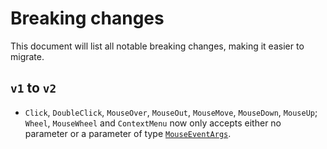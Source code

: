 # Breaking changes

This document will list all notable breaking changes, making it easier to migrate.

## `v1` to `v2`
 - `Click`, `DoubleClick`, `MouseOver`, `MouseOut`, `MouseMove`, `MouseDown`, `MouseUp`; `Wheel`, `MouseWheel` and `ContextMenu` now only accepts either no parameter or a parameter of type [`MouseEventArgs`](https://docs.microsoft.com/en-us/dotnet/api/microsoft.aspnetcore.components.web.mouseeventargs).